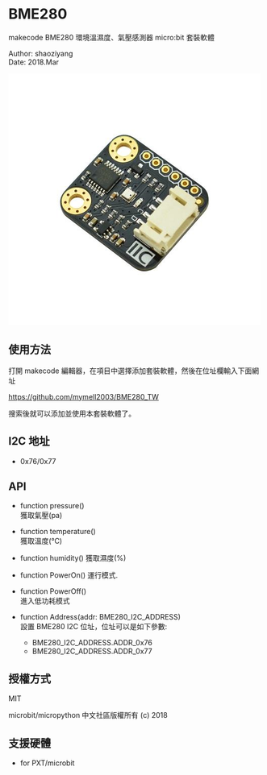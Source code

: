 # BME280

makecode BME280 環境溫濕度、氣壓感測器 micro:bit 套裝軟體  

Author: shaoziyang  
Date:   2018.Mar  
  
![](https://github.com/mymell2003/BME280_TW/blob/master/bme280.jpg)

## 使用方法

打開 makecode 編輯器，在項目中選擇添加套裝軟體，然後在位址欄輸入下面網址  

https://github.com/mymell2003/BME280_TW

搜索後就可以添加並使用本套裝軟體了。

## I2C 地址  

- 0x76/0x77  

## API

- function pressure()  
獲取氣壓(pa)  

- function temperature()  
獲取溫度(℃)

- function humidity()
獲取濕度(%)

- function PowerOn()
運行模式.

- function PowerOff()  
進入低功耗模式  

- function Address(addr: BME280_I2C_ADDRESS)  
設置 BME280 I2C 位址，位址可以是如下參數:  
  - BME280_I2C_ADDRESS.ADDR_0x76
  - BME280_I2C_ADDRESS.ADDR_0x77


## 授權方式

MIT

microbit/micropython 中文社區版權所有 (c) 2018  

## 支援硬體

* for PXT/microbit


